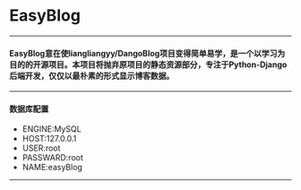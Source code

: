 # EasyBlog

---
#### EasyBlog意在使liangliangyy/DangoBlog项目变得简单易学，是一个以学习为目的的开源项目。本项目将抛弃原项目的静态资源部分，专注于Python-Django后端开发，仅仅以最朴素的形式显示博客数据。

---

#### 数据库配置
+ ENGINE:MySQL
+ HOST:127.0.0.1
+ USER:root
+ PASSWARD:root
+ NAME:easyBlog

---
